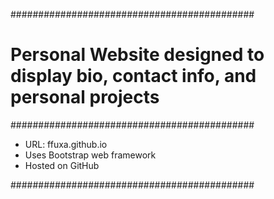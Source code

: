 ############################################

# Personal Website designed to display bio, contact info, and personal projects
  
############################################

  - URL: ffuxa.github.io
  - Uses Bootstrap web framework
  - Hosted on GitHub
    
############################################
